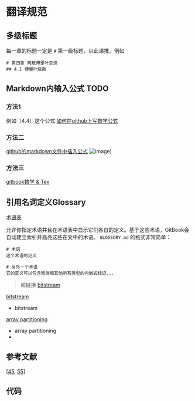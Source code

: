 # 翻译规范
## 多级标题
每一章的标题一定是 `#` 第一级标题，以此递推。例如
```
# 第四章 离散傅里叶变换
## 4.1 傅里叶级数
```
## Markdown内输入公式 TODO
### 方法1
例如（4.4）这个公式
[如何在github上写数学公式](http://cwiki.apachecn.org/pages/viewpage.action?pageId=8159393)
<script type="text/javascript" src="http://cdn.mathjax.org/mathjax/latest/MathJax.js?config=default"></script>

### 方法二
[github的markdown文件中插入公式](http://www.wanguanglu.com/2016/07/18/github-markdown-equation/)
![image](http://chart.googleapis.com/chart?cht=tx&chl=\Large%20x=\frac{-b\pm\sqrt{b^2-4ac}}{2a}))

### 方法三
[gitbook数学 & Tex](https://chrisniael.gitbooks.io/gitbook-documentation/content/format/math.html)

## 引用名词定义Glossary
[术语表](https://chrisniael.gitbooks.io/gitbook-documentation/content/format/glossary.html)

允许你指定术语并且在术语表中显示它们各自的定义。基于这些术语，GitBook会自动建立索引并高亮这些在文中的术语。
`GLOSSORY.md` 的格式非常简单：
```
# 术语
这个术语的定义

# 另外一个术语
它的定义可以包含粗体和其他所有类型的内嵌式标记...
```
<script type="text/javascript">
	$(document).ready(function() {
	    //为超链接加上target='_blank'属性
		$('a[href^="http"]').each(function() {
			$(this).attr('target', '_blank');
		});
	});
</script>

> 超链接
<a href="./GLOSSARY.md#bitstream" target="_blank">bitstream</a>

[bitstream](./GLOSSARY.md#bitstream)

- bitstream

[array partitioning](./GLOSSARY.md#array-partitioning)

- array partitioning
-
## 参考文献
[[45](./BIBLIOGRAPHY.md#45), [55](./BIBLIOGRAPHY.md#55)]

## 代码
